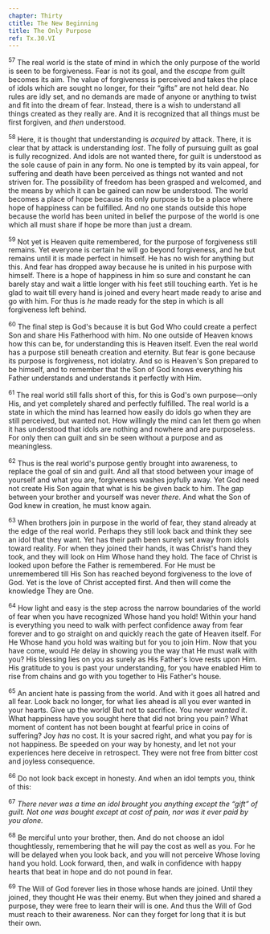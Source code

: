```yaml
---
chapter: Thirty
ctitle: The New Beginning
title: The Only Purpose
ref: Tx.30.VI
---
```


<sup>57</sup> The real world is the state of mind in which the only purpose of the
world is seen to be forgiveness. Fear is not its goal, and the *escape*
from guilt becomes its aim. The value of forgiveness is perceived and
takes the place of idols which are sought no longer, for their “gifts”
are not held dear. No rules are idly set, and no demands are made of
anyone or anything to twist and fit into the dream of fear. Instead,
there is a wish to understand all things created as they really are. And
it is recognized that all things must be first forgiven, and *then*
understood.

<sup>58</sup> Here, it is thought that understanding is *acquired* by attack.
There, it is clear that by attack is understanding *lost*. The folly of
pursuing guilt as goal is fully recognized. And idols are not wanted
there, for guilt is understood as the sole cause of pain in any form. No
one is tempted by its vain appeal, for suffering and death have been
perceived as things not wanted and not striven for. The possibility of
freedom has been grasped and welcomed, and the means by which it can be
gained can now be understood. The world becomes a place of hope because
its only purpose is to be a place where hope of happiness can be
fulfilled. And no one stands outside this hope because the world has
been united in belief the purpose of the world is one which all must
share if hope be more than just a dream.

<sup>59</sup> Not yet is Heaven quite remembered, for the purpose of forgiveness
still remains. Yet everyone is certain he will go beyond forgiveness,
and he but remains until it is made perfect in himself. He has no wish
for anything but this. And fear has dropped away because he is united in
his purpose with himself. There is a hope of happiness in him so sure
and constant he can barely stay and wait a little longer with his feet
still touching earth. Yet is he glad to wait till every hand is joined
and every heart made ready to arise and go with him. For thus is *he*
made ready for the step in which is all forgiveness left behind.

<sup>60</sup> The final step is God's because it is but God Who could create a
perfect Son and share His Fatherhood with him. No one outside of Heaven
knows how this can be, for understanding this is Heaven itself. Even the
real world has a purpose still beneath creation and eternity. But fear
is gone because its purpose is forgiveness, not idolatry. And so is
Heaven's Son prepared to be himself, and to remember that the Son of God
knows everything his Father understands and understands it perfectly
with Him.

<sup>61</sup> The real world still falls short of this, for this is God's own
purpose—only His, and yet completely shared and perfectly fulfilled. The
real world is a state in which the mind has learned how easily do idols
go when they are still perceived, but wanted not. How willingly the mind
can let them go when it has understood that idols are nothing and
nowhere and are purposeless. For only then can guilt and sin be seen
without a purpose and as meaningless.

<sup>62</sup> Thus is the real world's purpose gently brought into awareness, to
replace the goal of sin and guilt. And all that stood between your image
of yourself and what you are, forgiveness washes joyfully away. Yet God
need not create His Son again that what is his be given back to him. The
gap between your brother and yourself was never *there*. And what the
Son of God knew in creation, he must know again.

<sup>63</sup> When brothers join in purpose in the world of fear, they stand
already at the edge of the real world. Perhaps they still look back and
think they see an idol that they want. Yet has their path been surely
set away from idols toward reality. For when they joined their hands, it
was Christ's hand they took, and they will look on Him Whose hand they
hold. The face of Christ is looked upon before the Father is remembered.
For He must be unremembered till His Son has reached beyond forgiveness
to the love of God. Yet is the love of Christ accepted first. And then
will come the knowledge They are One.

<sup>64</sup> How light and easy is the step across the narrow boundaries of the
world of fear when you have recognized Whose hand you hold! Within your
hand is everything you need to walk with perfect confidence away from
fear forever and to go straight on and quickly reach the gate of Heaven
itself. For He Whose hand you hold was waiting but for you to join Him.
Now that you have come, would *He* delay in showing you the way that He
must walk with you? His blessing lies on you as surely as His Father's
love rests upon Him. His gratitude to you is past your understanding,
for you have enabled Him to rise from chains and go with you together to
His Father's house.

<sup>65</sup> An ancient hate is passing from the world. And with it goes all
hatred and all fear. Look back no longer, for what lies ahead is all you
ever wanted in your hearts. Give up the world! But not to sacrifice. You
never *wanted* it. What happiness have you sought here that did not
bring you pain? What moment of content has not been bought at fearful
price in coins of suffering? Joy *has* no cost. It is your sacred right,
and what you pay for is not happiness. Be speeded on your way by
honesty, and let not your experiences here deceive in retrospect. They
were not free from bitter cost and joyless consequence.

<sup>66</sup> Do not look back except in honesty. And when an idol tempts you,
think of this:

<sup>67</sup> *There never was a time an idol brought you anything except the
“gift” of guilt. Not one was bought except at cost of pain, nor was it
ever paid by you alone.*

<sup>68</sup> Be merciful unto your brother, then. And do not choose an idol
thoughtlessly, remembering that he will pay the cost as well as you. For
he will be delayed when you look back, and you will not perceive Whose
loving hand you hold. Look forward, then, and walk in confidence with
happy hearts that beat in hope and do not pound in fear.

<sup>69</sup> The Will of God forever lies in those whose hands are joined. Until
they joined, they thought He was their enemy. But when they joined and
shared a purpose, they were free to learn their will is one. And thus
the Will of God must reach to their awareness. Nor can they forget for
long that it is but their own.


